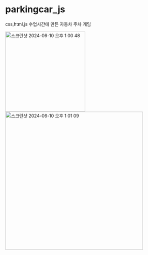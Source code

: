 # parkingcar_js
css,html,js 수업시간에 만든 자동차 주차 게임

<img width="252" alt="스크린샷 2024-06-10 오후 1 00 48" src="https://github.com/freshsong/parkingcar_js/assets/154946396/c91e5e19-68d4-4fa0-aef4-9f8e10c0c69e">
<img width="434" alt="스크린샷 2024-06-10 오후 1 01 09" src="https://github.com/freshsong/parkingcar_js/assets/154946396/b7a80ba7-9f2b-4fc9-9067-6ea7435d88ab">
